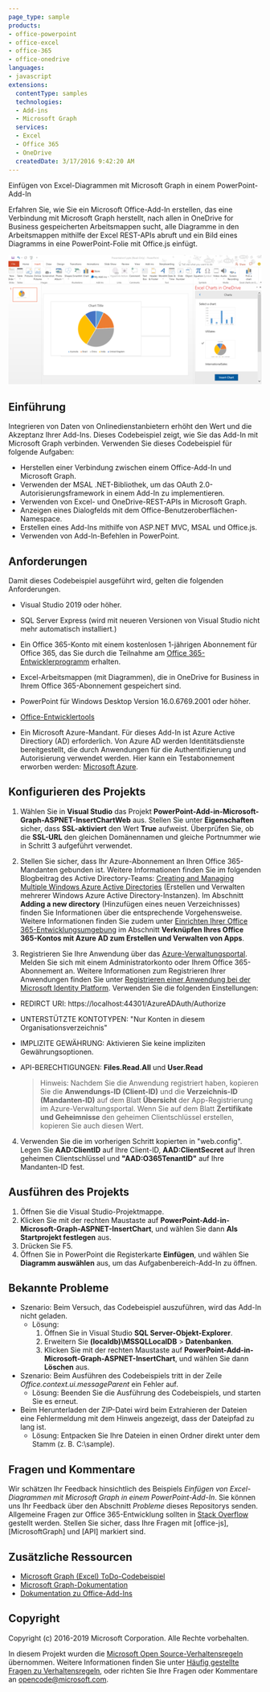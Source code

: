 ```yaml
---
page_type: sample
products:
- office-powerpoint
- office-excel
- office-365
- office-onedrive
languages:
- javascript
extensions:
  contentType: samples
  technologies:
  - Add-ins
  - Microsoft Graph
  services:
  - Excel
  - Office 365
  - OneDrive
  createdDate: 3/17/2016 9:42:20 AM
---
```

 Einfügen von Excel-Diagrammen mit Microsoft Graph in einem PowerPoint-Add-In 

Erfahren Sie, wie Sie ein Microsoft Office-Add-In erstellen, das eine Verbindung mit Microsoft Graph herstellt, nach allen in OneDrive for Business gespeicherten Arbeitsmappen sucht, alle Diagramme in den Arbeitsmappen mithilfe der Excel REST-APIs abruft und ein Bild eines Diagramms in eine PowerPoint-Folie mit Office.js einfügt.

![Einfügen von Excel-Diagrammen mit Microsoft Graph in einem PowerPoint-Add-In – Beispiel](../images/InsertChart.png)

## Einführung

Integrieren von Daten von Onlinedienstanbietern erhöht den Wert und die Akzeptanz Ihrer Add-Ins. Dieses Codebeispiel zeigt, wie Sie das Add-In mit Microsoft Graph verbinden. Verwenden Sie dieses Codebeispiel für folgende Aufgaben:

* Herstellen einer Verbindung zwischen einem Office-Add-In und Microsoft Graph.
* Verwenden der MSAL .NET-Bibliothek, um das OAuth 2.0-Autorisierungsframework in einem Add-In zu implementieren.
* Verwenden von Excel- und OneDrive-REST-APIs in Microsoft Graph.
* Anzeigen eines Dialogfelds mit dem Office-Benutzeroberflächen-Namespace.
* Erstellen eines Add-Ins mithilfe von ASP.NET MVC, MSAL und Office.js. 
* Verwenden von Add-In-Befehlen in PowerPoint.


## Anforderungen

Damit dieses Codebeispiel ausgeführt wird, gelten die folgenden Anforderungen.

* Visual Studio 2019 oder höher.

* SQL Server Express (wird mit neueren Versionen von Visual Studio nicht mehr automatisch installiert.)

* Ein Office 365-Konto mit einem kostenlosen 1-jährigen Abonnement für Office 365, das Sie durch die Teilnahme am [Office 365-Entwicklerprogramm](https://aka.ms/devprogramsignup) erhalten.

* Excel-Arbeitsmappen (mit Diagrammen), die in OneDrive for Business in Ihrem Office 365-Abonnement gespeichert sind.

* PowerPoint für Windows Desktop Version 16.0.6769.2001 oder höher.
* [Office-Entwicklertools](https://www.visualstudio.com/en-us/features/office-tools-vs.aspx)

* Ein Microsoft Azure-Mandant. Für dieses Add-In ist Azure Active Directiory (AD) erforderlich. Von Azure AD werden Identitätsdienste bereitgestellt, die durch Anwendungen für die Authentifizierung und Autorisierung verwendet werden. Hier kann ein Testabonnement erworben werden: [Microsoft Azure](https://account.windowsazure.com/SignUp).

## Konfigurieren des Projekts

1. Wählen Sie in **Visual Studio** das Projekt **PowerPoint-Add-in-Microsoft-Graph-ASPNET-InsertChartWeb** aus. Stellen Sie unter **Eigenschaften** sicher, dass **SSL-aktiviert** den Wert **True** aufweist. Überprüfen Sie, ob die **SSL-URL** den gleichen Domänennamen und gleiche Portnummer wie in Schritt 3 aufgeführt verwendet.
 
2. Stellen Sie sicher, dass Ihr Azure-Abonnement an Ihren Office 365-Mandanten gebunden ist. Weitere Informationen finden Sie im folgenden Blogbeitrag des Active Directory-Teams: [Creating and Managing Multiple Windows Azure Active Directories](http://blogs.technet.com/b/ad/archive/2013/11/08/creating-and-managing-multiple-windows-azure-active-directories.aspx) (Erstellen und Verwalten mehrerer Windows Azure Active Directory-Instanzen). Im Abschnitt **Adding a new directory** (Hinzufügen eines neuen Verzeichnisses) finden Sie Informationen über die entsprechende Vorgehensweise. Weitere Informationen finden Sie zudem unter [Einrichten Ihrer Office 365-Entwicklungsumgebung](https://msdn.microsoft.com/office/office365/howto/setup-development-environment#bk_CreateAzureSubscription) im Abschnitt **Verknüpfen Ihres Office 365-Kontos mit Azure AD zum Erstellen und Verwalten von Apps**.

3. Registrieren Sie Ihre Anwendung über das [Azure-Verwaltungsportal](https://manage.windowsazure.com). Melden Sie sich mit einem Administratorkonto oder Ihrem Office 365-Abonnement an. Weitere Informationen zum Registrieren Ihrer Anwendungen finden Sie unter [Registrieren einer Anwendung bei der Microsoft Identity Platform](https://msdn.microsoft.com/office/office365/HowTo/add-common-consent-manually). Verwenden Sie die folgenden Einstellungen:

 - REDIRCT URI: https://localhost:44301/AzureADAuth/Authorize	
 - UNTERSTÜTZTE KONTOTYPEN: "Nur Konten in diesem Organisationsverzeichnis"
 - IMPLIZITE GEWÄHRUNG: Aktivieren Sie keine impliziten Gewährungsoptionen.
 - API-BERECHTIGUNGEN: **Files.Read.All** und **User.Read**

	> Hinweis: Nachdem Sie die Anwendung registriert haben, kopieren Sie die **Anwendungs-ID (Client-ID)** und die **Verzeichnis-ID (Mandanten-ID)** auf dem Blatt **Übersicht** der App-Registrierung im Azure-Verwaltungsportal. Wenn Sie auf dem Blatt **Zertifikate und Geheimnisse** den geheimen Clientschlüssel erstellen, kopieren Sie auch diesen Wert. 
	 
4.  Verwenden Sie die im vorherigen Schritt kopierten in "web.config". Legen Sie **AAD:ClientID** auf Ihre Client-ID, **AAD:ClientSecret** auf Ihren geheimen Clientschlüssel und **"AAD:O365TenantID"** auf Ihre Mandanten-ID fest. 

## Ausführen des Projekts
1. Öffnen Sie die Visual Studio-Projektmappe. 
2. Klicken Sie mit der rechten Maustaste auf **PowerPoint-Add-in-Microsoft-Graph-ASPNET-InsertChart**, und wählen Sie dann **Als Startprojekt festlegen** aus.
2. Drücken Sie F5. 
3. Öffnen Sie in PowerPoint die Registerkarte **Einfügen**, und wählen Sie **Diagramm auswählen** aus, um das Aufgabenbereich-Add-In zu öffnen.

## Bekannte Probleme

* Szenario: Beim Versuch, das Codebeispiel auszuführen, wird das Add-In nicht geladen.
	* Lösung: 
		1. Öffnen Sie in Visual Studio **SQL Server-Objekt-Explorer**.
		2. Erweitern Sie **(localdb)\\MSSQLLocalDB** > **Datenbanken**.
		3. Klicken Sie mit der rechten Maustaste auf **PowerPoint-Add-in-Microsoft-Graph-ASPNET-InsertChart**, und wählen Sie dann **Löschen** aus. 
* Szenario: Beim Ausführen des Codebeispiels tritt in der Zeile *Office.context.ui.messageParent* ein Fehler auf.	
	* Lösung: Beenden Sie die Ausführung des Codebeispiels, und starten Sie es erneut. 
* Beim Herunterladen der ZIP-Datei wird beim Extrahieren der Dateien eine Fehlermeldung mit dem Hinweis angezeigt, dass der Dateipfad zu lang ist.
	* Lösung: Entpacken Sie Ihre Dateien in einen Ordner direkt unter dem Stamm (z. B. C:\\sample).

## Fragen und Kommentare
Wir schätzen Ihr Feedback hinsichtlich des Beispiels *Einfügen von Excel-Diagrammen mit Microsoft Graph in einem PowerPoint-Add-In*. Sie können uns Ihr Feedback über den Abschnitt *Probleme* dieses Repositorys senden. Allgemeine Fragen zur Office 365-Entwicklung sollten in [Stack Overflow](http://stackoverflow.com/questions/tagged/Office365+API) gestellt werden. Stellen Sie sicher, dass Ihre Fragen mit \[office-js], \[MicrosoftGraph] und \[API] markiert sind.

## Zusätzliche Ressourcen

* [Microsoft Graph (Excel) ToDo-Codebeispiel](https://github.com/microsoftgraph/aspnet-todo-rest-sample)
* [Microsoft Graph-Dokumentation](https://docs.microsoft.com/en-us/graph/)
* [Dokumentation zu Office-Add-Ins](https://docs.microsoft.com/en-us/office/dev/add-ins/overview/office-add-ins)

## Copyright
Copyright (c) 2016-2019 Microsoft Corporation. Alle Rechte vorbehalten.



In diesem Projekt wurden die [Microsoft Open Source-Verhaltensregeln](https://opensource.microsoft.com/codeofconduct/) übernommen. Weitere Informationen finden Sie unter [Häufig gestellte Fragen zu Verhaltensregeln](https://opensource.microsoft.com/codeofconduct/faq/), oder richten Sie Ihre Fragen oder Kommentare an [opencode@microsoft.com](mailto:opencode@microsoft.com).
